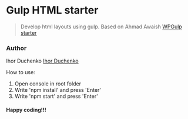 # Gulp HTML starter

> Develop html layouts using gulp.
Based on Ahmad Awaish [WPGulp starter](https://github.com/ahmadawais/WPGulp)

### Author

Ihor Duchenko
[Ihor Duchenko](http://ihorduchenko.cloudaccess.host)

How to use:
1. Open console in root folder
2. Write 'npm install' and press 'Enter'
3. Write 'npm start' and press 'Enter'

#### Happy coding!!!
